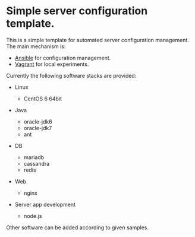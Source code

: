 Simple server configuration template.
======================

This is a simple template for automated server configuration management.  The main mechanism is:

- [Ansible](http://www.ansibleworks.com/) for configuration management.
- [Vagrant](http://www.vagrantup.com/) for local experiments.


Currently the following software stacks are provided:

- Linux
  - CentOS 6 64bit

- Java
  - oracle-jdk6
  - oracle-jdk7
  - ant

- DB
  - mariadb
  - cassandra
  - redis

- Web
  - nginx

- Server app development
  - node.js

Other software can be added according to given samples.

